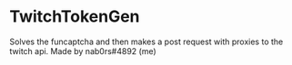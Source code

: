 # TwitchTokenGen
Solves the funcaptcha and then makes a post request with proxies to the twitch api. Made by nab0rs#4892 (me)
